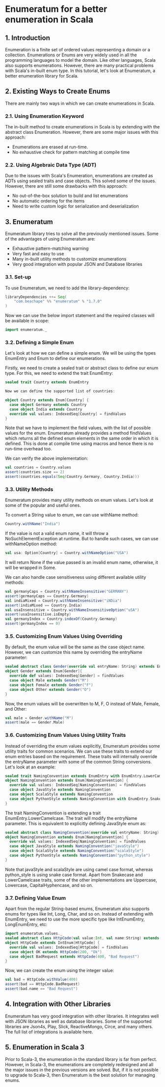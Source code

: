 # Enumeratum for a better enumeration in Scala

## 1. Introduction

Enumeration is a finite set of ordered values representing a domain or a collection. Enumerations or Enums are very widely used in all the programming languages to model the domain. Like other languages, Scala also supports enumerations. However, there are many practical problems with Scala's in-built enum type. In this tutorial, let's look at Enumeratum, a better enumeration library for Scala.

## 2. Existing Ways to Create Enums

There are mainly two ways in which we can create enumerations in Scala.

### 2.1. Using Enumeration Keyword

The in-built method to create enumerations in Scala is by extending with the abstract class Enumeration. However, there are some major issues with this approach:

- Enumerations are erased at run-time.
- No exhaustive check for pattern matching at compile time

### 2.2. Using Algebraic Data Type (ADT)

Due to the issues with Scala's Enumeration, enumerations are created as ADTs using sealed traits and case objects. This solved some of the issues. However, there are still some drawbacks with this approach:

- No out-of-the-box solution to build and list enumerations
- No automatic ordering for the items
- Need to write custom logic for serialization and deserialization

## 3. Enumeratum

Enumeratum library tries to solve all the previously mentioned issues. Some of the advantages of using Enumeratum are:

- Exhaustive pattern-matching warning
- Very fast and easy to use
- Many in-built utility methods to customize enumerations
- Very good integration with popular JSON and Database libraries

### 3.1. Set-up

To use Enumeratum, we need to add the library-dependency:
```scala
libraryDependencies ++= Seq(
    "com.beachape" %% "enumeratum" % "1.7.0"
)
```

Now we can use the below import statement and the required classes will be available in scope:

```scala
import enumeratum._
```

### 3.2. Defining a Simple Enum

Let's look at how we can define a simple enum. We will be using the types EnumEntry and Enum to define our enumerations.

Firstly, we need to create a sealed trait or abstract class to define our enum type. For this, we need to extend the trait EnumEntry:
```scala
sealed trait Country extends EnumEntry

Now we can define the supported list of countries:

object Country extends Enum[Country] {
  case object Germany extends Country
  case object India extends Country
  override val values: IndexedSeq[Country] = findValues
}
```
Note that we have to implement the field values, with the list of possible values for the enum. Enumeratum already provides a method findValues which returns all the defined enum elements in the same order in which it is defined. This is done at compile time using macros and hence there is no run-time overhead too.

We can verify the above implementation:
```scala
val countries = Country.values
assert(countries.size == 2)
assert(countries.equals(Seq(Country.Germany, Country.India)))
```

### 3.3. Utility Methods

Enumeratum provides many utility methods on enum values. Let's look at some of the popular and useful ones.

To convert a String value to enum, we can use withName method:
```scala
Country.withName("India")
```
If the value is not a valid enum name, it will throw a NoSuchElementException at runtime. But to handle such cases, we can use withNameOption method:

```scala
val usa: Option[Country] = Country.withNameOption("USA")
```
It will return None if the value passed is an invalid enum name, otherwise, it will be wrapped in Some.

We can also handle case sensitiveness using different available utility methods:

```scala
val germanyCaps = Country.withNameInsensitive("GERMANY")
assert(germanyCaps == Country.Germany)
val indiaMixed = Country.withNameInsensitive("iNDia")
assert(indiaMixed == Country.India)
val usaInsensitive = Country.withNameInsensitiveOption("uSA")
assert(usaInsensitive.isEmpty)
val germanyIndex = Country.indexOf(Country.Germany)
assert(germanyIndex == 0)
```

### 3.5. Customizing Enum Values Using Overriding

By default, the enum value will be the same as the case object name. However, we can customize this name by overriding the entryName parameter:

```scala
sealed abstract class Gender(override val entryName: String) extends EnumEntry
object Gender extends Enum[Gender]{
  override def values: IndexedSeq[Gender] = findValues
  case object Male extends Gender("M")
  case object Female extends Gender("F")
  case object Other extends Gender("O")
}
```

Now, the enum values will be overwritten to M, F, O instead of Male, Female, and Other:
```scala
val male = Gender.withName("M")
assert(male == Gender.Male)
```

### 3.6. Customizing Enum Values Using Utility Traits

Instead of overriding the enum values explicitly, Enumeratum provides some utility traits for common scenarios. We can use these traits to extend our enum entries based on the requirement. These traits will internally override the entryName parameter with some of the common String conversions.  Let's look at an example:

```scala
sealed trait NamingConvention extends EnumEntry with EnumEntry.LowerCamelcase
object NamingConvention extends Enum[NamingConvention] {
  override val values: IndexedSeq[NamingConvention] = findValues
  case object JavaStyle extends NamingConvention
  case object ScalaStyle extends NamingConvention
  case object PythonStyle extends NamingConvention with EnumEntry.Snakecase
}
```

The trait NamingConvention is extending a trait EnumEntry.LowerCamelcase. The trait will modify the entryName parameter. This is equivalent to explicitly defining JavaStyle enum as:

```scala
sealed abstract class NamingConvention(override val entryName: String) extends EnumEntry 
object NamingConvention extends Enum[NamingConvention] {
  override val values: IndexedSeq[NamingConvention] = findValues
  case object JavaStyle extends NamingConvention("javaStyle")
  case object ScalaStyle extends NamingConvention("scalaStyle")
  case object PythonStyle extends NamingConvention("python_style")
}
```

Note that javaStyle and scalaStyle are using camel case format, whereas python_style is using snake case format. Apart from Snakecase and LowerCamelcase traits, some of the other implementations are Uppercase, Lowercase, CapitalHyphencase, and so on.

### 3.7. Defining Value Enum

Apart from the regular String-based enums, Enumeratum also supports enums for types like Int, Long, Char, and so on. Instead of extending with EnumEntry, we need to use the more specific type like IntEnumEntry, LongEnumEntry, etc:

```scala
import enumeratum.values._
sealed abstract class HttpCode(val value:Int, val name:String) extends IntEnumEntry
object HttpCode extends IntEnum[HttpCode] {
  override val values: IndexedSeq[HttpCode] = findValues
  case object OK extends HttpCode(200, "Ok")
  case object BadRequest extends HttpCode(400, "Bad Request")
}
```

Now, we can create the enum using the integer value:

```scala
val bad = HttpCode.withValue(400)
assert(bad == HttpCode.BadRequest)
assert(bad.name == "Bad Request")
```
## 4. Integration with Other Libraries

Enumeratum has very good integration with other libraries. It integrates well with JSON libraries as well as database libraries. Some of the supported libraries are Json4s, Play, Slick, ReactiveMongo, Circe, and many others. The full list of integrations is available here.

## 5. Enumeration in Scala 3

Prior to Scala-3, the enumeration in the standard library is far from perfect. However, in Scala-3, the enumerations are completely redesigned and all the major issues in the previous versions are solved. But, if it is not possible to upgrade to Scala-3, then Enumeratum is the best solution for managing enums.
